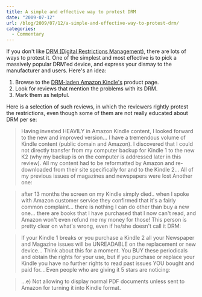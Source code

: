 ```yaml
---
title: A simple and effective way to protest DRM
date: "2009-07-12"
url: /blog/2009/07/12/a-simple-and-effective-way-to-protest-drm/
categories:
  - Commentary
---
```

If you don't like [DRM (Digital Restrictions Management)](http://defectivebydesign.org/), there are lots of ways to protest it. One of the simplest and most effective is to pick a massively popular DRM'ed device, and express your dismay to the manufacturer and users. Here's an idea:

1.  Browse to the [DRM-laden Amazon Kindle's](http://www.amazon.com/Kindle-Amazons-Wireless-Reading-Generation/dp/B00154JDAI/?tag=xaprb-20) product page.
2.  Look for reviews that mention the problems with its DRM.
3.  Mark them as helpful.

Here is a selection of such reviews, in which the reviewers rightly protest the restrictions, even though some of them are not really educated about DRM per se:

> Having invested HEAVILY in Amazon Kindle content, I looked forward to the new and improved version... I have a tremendous volume of Kindle content (public domain and Amazon). I discovered that I could not directly transfer from my computer backup for Kindle 1 to the new K2 (why my backup is on the computer is addressed later in this review). All my content had to be reformatted by Amazon and re-downloaded from their site specifically for and to the Kindle 2... All of my previous issues of magazines and newspapers were lost
Another one:

> after 13 months the screen on my Kindle simply died.. when I spoke with Amazon customer service they confirmed that it's a fairly common complaint... there is nothing I can do other than buy a new one... there are books that I have purchased that I now can't read, and Amazon won't even refund me my money for those!
This person is pretty clear on what's wrong, even if he/she doesn't call it DRM:

> If your Kindle 1 breaks or you purchase a Kindle 2 all your Newspaper and Magazine issues will be UNREADABLE on the replacement or new device... Think about this for a moment. You BUY these periodicals and obtain the rights for your use, but if you purchase or replace your Kindle you have no further rights to read past issues YOU bought and paid for. .
Even people who are giving it 5 stars are noticing:

> ...e) Not allowing to display normal PDF documents unless sent to Amazon for turning it into Kindle format.


